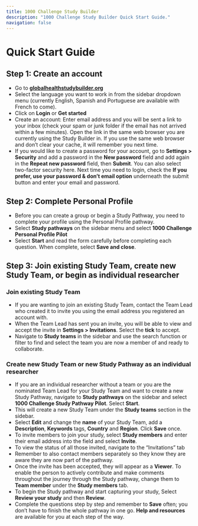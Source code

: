 ```yaml
---
title: 1000 Challenge Study Builder
description: "1000 Challenge Study Builder Quick Start Guide."
navigation: false
---
```

# Quick Start Guide

## Step 1: Create an account
- Go to **[globalhealthstudybuilder.org](/)**
- Select the language you want to work in from the sidebar dropdown menu (currently English, Spanish and Portuguese are available with French to come).
- Click on **Login** or **Get started**
- Create an account: Enter email address and you will be sent a link to your inbox (check your spam or junk folder if the email has not arrived within a few minutes). Open the link in the same web browser you are currently using the Study Builder in. If you use the same web browser and don’t clear your cache, it will remember you next time.
- If you would like to create a password for your account, go to **Settings > Security** and add a password in the **New password** field and add again in the **Repeat new password** field, then **Submit**. You can also select two-factor security here. Next time you need to login, check the **If you prefer, use your password & don’t email option** underneath the submit button and enter your email and password.

## Step 2: Complete Personal Profile
- Before you can create a group or begin a Study Pathway, you need to complete your profile using the Personal Profile pathway.
- Select **Study pathways** on the sidebar menu and select **1000 Challenge Personal Profile Pilot**
- Select **Start** and read the form carefully before completing each question. When complete, select **Save and close**.

## Step 3: Join existing Study Team, create new Study Team, or begin as individual researcher

### Join existing Study Team
- If you are wanting to join an existing Study Team, contact the Team Lead who created it to invite you using the email address you registered an account with. 
- When the Team Lead has sent you an invite, you will be able to view and accept the invite in **Settings > Invitations**. Select the **tick** to accept. 
- Navigate to **Study teams** in the sidebar and use the search function or filter to find and select the team you are now a member of and ready to collaborate.

### Create new Study Team or new Study Pathway as an individual researcher
- If you are an individual researcher without a team or you are the nominated Team Lead for your Study Team and want to create a new Study Pathway, navigate to **Study pathways** on the sidebar and select **1000 Challenge Study Pathway Pilot**. Select **Start**.
- This will create a new Study Team under the **Study teams** section in the sidebar. 
- Select **Edit** and change the **name** of your Study Team, add a **Description**, **Keywords** tags, **Country** and **Region**. Click **Save** once.
- To invite members to join your study, select **Study members** and enter their email address into the field and select **Invite**.
- To view the status of all those invited, navigate to the “Invitations” tab
- Remember to also contact members separately so they know they are aware they are now part of the pathway.
- Once the invite has been accepted, they will appear as a **Viewer**. To enable the person to actively contribute and make comments throughout the journey through the Study pathway, change them to **Team member** under the **Study members** tab.
- To begin the Study pathway and start capturing your study, Select **Review your study** and then **Review**.
- Complete the questions step by step and remember to **Save** often; you don’t have to finish the whole pathway in one go. **Help and resources** are available for you at each step of the way.